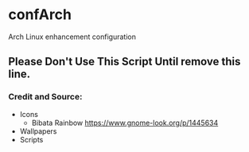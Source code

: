 # confArch

Arch Linux enhancement configuration

## Please Don't Use This Script Until remove this line.

### Credit and Source:

- Icons
  - Bibata Rainbow https://www.gnome-look.org/p/1445634
- Wallpapers
- Scripts
